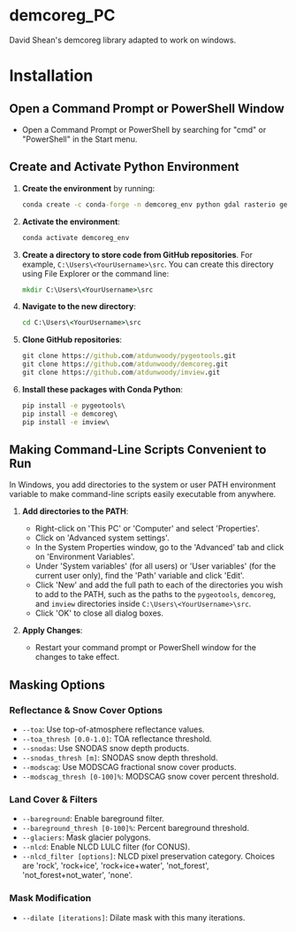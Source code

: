 # demcoreg_PC
David Shean's demcoreg library adapted to work on windows.

# Installation

## Open a Command Prompt or PowerShell Window

- Open a Command Prompt or PowerShell by searching for "cmd" or "PowerShell" in the Start menu.

## Create and Activate Python Environment

1. **Create the environment** by running:

    ```cmd
    conda create -c conda-forge -n demcoreg_env python gdal rasterio geopandas
    ```

2. **Activate the environment**:

    ```cmd
    conda activate demcoreg_env
    ```

3. **Create a directory to store code from GitHub repositories**. For example, `C:\Users\<YourUsername>\src`. You can create this directory using File Explorer or the command line:

    ```cmd
    mkdir C:\Users\<YourUsername>\src
    ```

4. **Navigate to the new directory**:

    ```cmd
    cd C:\Users\<YourUsername>\src
    ```

5. **Clone GitHub repositories**:

    ```cmd
    git clone https://github.com/atdunwoody/pygeotools.git
    git clone https://github.com/atdunwoody/demcoreg.git
    git clone https://github.com/atdunwoody/imview.git
    ```

6. **Install these packages with Conda Python**:

    ```cmd
    pip install -e pygeotools\
    pip install -e demcoreg\
    pip install -e imview\
    ```

## Making Command-Line Scripts Convenient to Run

In Windows, you add directories to the system or user PATH environment variable to make command-line scripts easily executable from anywhere.

1. **Add directories to the PATH**:

    - Right-click on 'This PC' or 'Computer' and select 'Properties'.
    - Click on 'Advanced system settings'.
    - In the System Properties window, go to the 'Advanced' tab and click on 'Environment Variables'.
    - Under 'System variables' (for all users) or 'User variables' (for the current user only), find the 'Path' variable and click 'Edit'.
    - Click 'New' and add the full path to each of the directories you wish to add to the PATH, such as the paths to the `pygeotools`, `demcoreg`, and `imview` directories inside `C:\Users\<YourUsername>\src`.
    - Click 'OK' to close all dialog boxes.

2. **Apply Changes**:

    - Restart your command prompt or PowerShell window for the changes to take effect.


## Masking Options

### Reflectance & Snow Cover Options
- `--toa`: Use top-of-atmosphere reflectance values.
- `--toa_thresh [0.0-1.0]`: TOA reflectance threshold.
- `--snodas`: Use SNODAS snow depth products.
- `--snodas_thresh [m]`: SNODAS snow depth threshold.
- `--modscag`: Use MODSCAG fractional snow cover products.
- `--modscag_thresh [0-100]%`: MODSCAG snow cover percent threshold.

### Land Cover & Filters
- `--bareground`: Enable bareground filter.
- `--bareground_thresh [0-100]%`: Percent bareground threshold.
- `--glaciers`: Mask glacier polygons.
- `--nlcd`: Enable NLCD LULC filter (for CONUS).
- `--nlcd_filter [options]`: NLCD pixel preservation category. Choices are 'rock', 'rock+ice', 'rock+ice+water', 'not_forest', 'not_forest+not_water', 'none'.

### Mask Modification
- `--dilate [iterations]`: Dilate mask with this many iterations.


